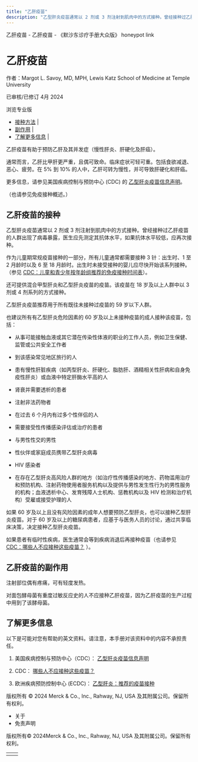 ```yaml
---
title: "乙肝疫苗"
description: "乙型肝炎疫苗通常以 2 剂或 3 剂注射到肌肉中的方式接种。曾经接种过乙肝疫苗的人群出现了病毒暴露，医生应先测定其抗体水平，如果抗体水平较低，应再次接种。"
---
```


﻿乙肝疫苗 \- 乙肝疫苗 \- 《默沙东诊疗手册大众版》 honeypot link

# 乙肝疫苗

作者：Margot L. Savoy, MD, MPH, Lewis Katz School of Medicine at Temple University

已审核/已修订 4月 2024

浏览专业版

- [接种方法](#接种方法_v16233896_zh) \|
- [副作用](#副作用_v16233922_zh) \|
- [了解更多信息](#了解更多信息_v44322733_zh) \|

乙肝疫苗有助于预防乙肝及其并发症（慢性肝炎、肝硬化及肝癌）。

通常而言，乙肝比甲肝更严重，且偶可致命。临床症状可轻可重。包括食欲减退、恶心、疲劳。在 5% 到 10% 的人中，乙肝可转为慢性，并可导致肝硬化和肝癌。

更多信息，请参见美国疾病控制与预防中心 (CDC) 的 [乙型肝炎疫苗信息声明](http://www.cdc.gov/vaccines/hcp/vis/vis-statements/hep-b.html)。

（也请参见免疫接种概述。）

## 乙肝疫苗的接种

乙型肝炎疫苗通常以 2 剂或 3 剂注射到肌肉中的方式接种。曾经接种过乙肝疫苗的人群出现了病毒暴露，医生应先测定其抗体水平，如果抗体水平较低，应再次接种。

作为儿童期常规疫苗接种的一部分，所有儿童通常都需要接种 3 针：出生时、1 至 2 月龄时以及 6 至 18 月龄时。出生时未接受接种的婴儿应尽快开始该系列接种。（参见 [CDC：儿童和青少年按年龄组推荐的免疫接种时间表](https://www.cdc.gov/vaccines/schedules/hcp/imz/child-adolescent.html)）。

还可提供混合甲型肝炎和乙型肝炎疫苗的疫苗。该疫苗在 18 岁及以上人群中以 3 剂或 4 剂系列的方式接种。

乙型肝炎疫苗推荐用于所有既往未接种过疫苗的 59 岁以下人群。

也建议所有有乙型肝炎危险因素的 60 岁及以上未接种疫苗的成人接种该疫苗，包括：

- 从事可能接触血液或其它潜在传染性体液的职业的工作人员，例如卫生保健、监管或公共安全工作者

- 到该感染常见地区旅行的人

- 患有慢性肝脏疾病（如丙型肝炎、肝硬化、脂肪肝、酒精相关性肝病和自身免疫性肝炎）或血液中特定肝酶水平高的人

- 肾衰并需要透析的患者

- 注射非法药物者

- 在过去 6 个月内有过多个性伴侣的人

- 需要接受性传播感染评估或治疗的患者

- 与男性性交的男性

- 性伙伴或家庭成员携带乙型肝炎病毒

- HIV 感染者

- 在存在乙型肝炎高风险人群的地方（如治疗性传播感染的地方、药物滥用治疗和预防机构、注射药物使用者服务机构以及提供与男性发生性行为的男性服务的机构；血液透析中心、发育残障人士机构、惩教机构以及 HIV 检测和治疗机构）受雇或接受护理的人


如果 60 岁及以上且没有风险因素的成年人想要预防乙型肝炎，也可以接种乙型肝炎疫苗。对于 60 岁及以上的糖尿病患者，应基于与医务人员的讨论，通过共享临床决策，决定接种乙型肝炎疫苗。

如果患者有临时性疾病，医生通常会等到疾病消退后再接种疫苗（也请参见 ‭ [‬CDC：哪些人不应接种这些疫苗？](https://www.cdc.gov/vaccines/vpd/should-not-vacc.html#tdap) ‬）。

## 乙肝疫苗的副作用

注射部位偶有疼痛，可有轻度发热。

对面包酵母菌有重度过敏反应史的人不应接种乙肝疫苗，因为乙肝疫苗的生产过程中用到了该酵母菌。

## 了解更多信息

以下是可能对您有帮助的英文资料。请注意，本手册对该资料中的内容不承担责任。

1. 美国疾病控制与预防中心（CDC）： [乙型肝炎疫苗信息声明](http://www.cdc.gov/vaccines/hcp/vis/vis-statements/hep-b.html)

2. CDC： [哪些人不应接种这些疫苗？](https://www.cdc.gov/vaccines/vpd/should-not-vacc.html#tdap)

3. 欧洲疾病预防控制中心 (ECDC)： [乙型肝炎：推荐的疫苗接种](https://vaccine-schedule.ecdc.europa.eu/Scheduler/ByDisease?SelectedDiseaseId=6&SelectedCountryIdByDisease=-1)




版权所有 © 2024
Merck & Co., Inc., Rahway, NJ, USA 及其附属公司。保留所有权利。

- 关于
- 免责声明

版权所有© 2024Merck & Co., Inc., Rahway, NJ, USA 及其附属公司。保留所有权利。

|     |     |
| --- | --- |
|  |  |